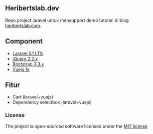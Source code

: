 ## Heribertslab.dev

Repo project laravel untuk mensupport demo tutorial di blog [heribertslab.com](http://heribertslab).

## Component

* [Laravel 5.1 LTS](https://laravel.com/docs/5.1).
* [jQuery 2.2.x](https://cdnjs.com/libraries/jquery/2.2.4)
* [Bootstrap 3.3.x](http://getbootstrap.com/)
* [Vuejs 1x](https://vuejs.org/)

## Fitur

* Cart (laravel+vuejs)
* Dependency selectbox (laravel+vuejs)

### License

The project is open-sourced software licensed under the [MIT license](http://opensource.org/licenses/MIT)
